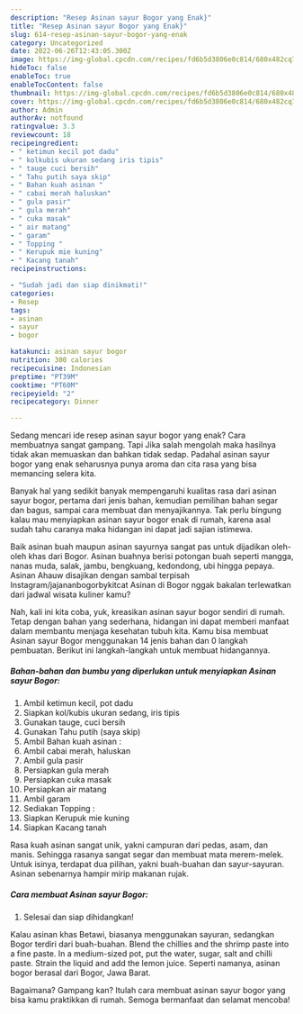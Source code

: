 ```yaml
---
description: "Resep Asinan sayur Bogor yang Enak}"
title: "Resep Asinan sayur Bogor yang Enak}"
slug: 614-resep-asinan-sayur-bogor-yang-enak
category: Uncategorized
date: 2022-06-26T12:43:05.300Z
image: https://img-global.cpcdn.com/recipes/fd6b5d3806e0c814/680x482cq70/asinan-sayur-bogor-foto-resep-utama.jpg
hideToc: false
enableToc: true
enableTocContent: false
thumbnail: https://img-global.cpcdn.com/recipes/fd6b5d3806e0c814/680x482cq70/asinan-sayur-bogor-foto-resep-utama.jpg
cover: https://img-global.cpcdn.com/recipes/fd6b5d3806e0c814/680x482cq70/asinan-sayur-bogor-foto-resep-utama.jpg
author: Admin
authorAv: notfound
ratingvalue: 3.3
reviewcount: 18
recipeingredient:
- " ketimun kecil pot dadu"
- " kolkubis ukuran sedang iris tipis"
- " tauge cuci bersih"
- " Tahu putih saya skip"
- " Bahan kuah asinan "
- " cabai merah haluskan"
- " gula pasir"
- " gula merah"
- " cuka masak"
- " air matang"
- " garam"
- " Topping "
- " Kerupuk mie kuning"
- " Kacang tanah"
recipeinstructions:

- "Sudah jadi dan siap dinikmati!"
categories:
- Resep
tags:
- asinan
- sayur
- bogor

katakunci: asinan sayur bogor 
nutrition: 300 calories
recipecuisine: Indonesian
preptime: "PT39M"
cooktime: "PT60M"
recipeyield: "2"
recipecategory: Dinner

---
```



Sedang mencari ide resep asinan sayur bogor yang enak? Cara membuatnya sangat gampang. Tapi Jika salah mengolah maka hasilnya tidak akan memuaskan dan bahkan tidak sedap. Padahal asinan sayur bogor yang enak seharusnya punya aroma dan cita rasa yang bisa memancing selera kita.


Banyak hal yang sedikit banyak mempengaruhi kualitas rasa dari asinan sayur bogor, pertama dari jenis bahan, kemudian pemilihan bahan segar dan bagus, sampai cara membuat dan menyajikannya. Tak perlu bingung kalau mau menyiapkan asinan sayur bogor enak di rumah, karena asal sudah tahu caranya maka hidangan ini dapat jadi sajian istimewa.

Baik asinan buah maupun asinan sayurnya sangat pas untuk dijadikan oleh-oleh khas dari Bogor. Asinan buahnya berisi potongan buah seperti mangga, nanas muda, salak, jambu, bengkuang, kedondong, ubi hingga pepaya. Asinan Ahauw disajikan dengan sambal terpisah Instagram/jajananbogorbykitcat Asinan di Bogor nggak bakalan terlewatkan dari jadwal wisata kuliner kamu?


Nah, kali ini kita coba, yuk, kreasikan asinan sayur bogor sendiri di rumah. Tetap dengan bahan yang sederhana, hidangan ini dapat memberi manfaat dalam membantu menjaga kesehatan tubuh kita. Kamu bisa membuat Asinan sayur Bogor menggunakan 14 jenis bahan dan 0 langkah pembuatan. Berikut ini langkah-langkah untuk membuat hidangannya.

<!--inarticleads1-->

##### Bahan-bahan dan bumbu yang diperlukan untuk menyiapkan Asinan sayur Bogor:

1. Ambil  ketimun kecil, pot dadu
1. Siapkan  kol/kubis ukuran sedang, iris tipis
1. Gunakan  tauge, cuci bersih
1. Gunakan  Tahu putih (saya skip)
1. Ambil  Bahan kuah asinan :
1. Ambil  cabai merah, haluskan
1. Ambil  gula pasir
1. Persiapkan  gula merah
1. Persiapkan  cuka masak
1. Persiapkan  air matang
1. Ambil  garam
1. Sediakan  Topping :
1. Siapkan  Kerupuk mie kuning
1. Siapkan  Kacang tanah


Rasa kuah asinan sangat unik, yakni campuran dari pedas, asam, dan manis. Sehingga rasanya sangat segar dan membuat mata merem-melek. Untuk isinya, terdapat dua pilihan, yakni buah-buahan dan sayur-sayuran. Asinan sebenarnya hampir mirip makanan rujak. 

<!--inarticleads2-->

##### Cara membuat Asinan sayur Bogor:


1. Selesai dan siap dihidangkan!

Kalau asinan khas Betawi, biasanya menggunakan sayuran, sedangkan Bogor terdiri dari buah-buahan. Blend the chillies and the shrimp paste into a fine paste. In a medium-sized pot, put the water, sugar, salt and chilli paste. Strain the liquid and add the lemon juice. Seperti namanya, asinan bogor berasal dari Bogor, Jawa Barat. 

Bagaimana? Gampang kan? Itulah cara membuat asinan sayur bogor yang bisa kamu praktikkan di rumah. Semoga bermanfaat dan selamat mencoba!
